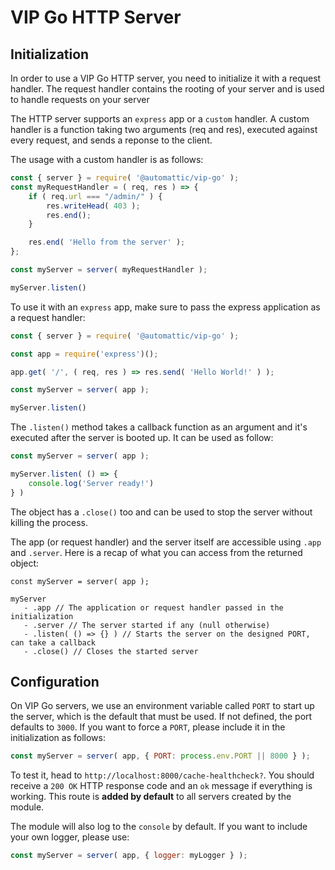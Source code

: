 # VIP Go HTTP Server

## Initialization

In order to use a VIP Go HTTP server, you need to initialize it with a request handler. The request handler contains the rooting of your server and is used to handle requests on your server

The HTTP server supports an `express` app or a `custom` handler. A custom handler is a function taking two arguments (req and res), executed against every request, and sends a reponse to the client.

The usage with a custom handler is as follows:

``` js
const { server } = require( '@automattic/vip-go' );
const myRequestHandler = ( req, res ) => {
    if ( req.url === "/admin/" ) {
        res.writeHead( 403 );
        res.end();
    }

    res.end( 'Hello from the server' );
};

const myServer = server( myRequestHandler );

myServer.listen()
```

To use it with an `express` app, make sure to pass the express application as a request handler:
``` js
const { server } = require( '@automattic/vip-go' );

const app = require('express')();

app.get( '/', ( req, res ) => res.send( 'Hello World!' ) );

const myServer = server( app );

myServer.listen()
```

The `.listen()` method takes a callback function as an argument and it's executed after the server is booted up. It can be used as follow:

``` js
const myServer = server( app );

myServer.listen( () => {
    console.log('Server ready!')
} )
```

The object has a `.close()` too and can be used to stop the server without killing the process.

The app (or request handler) and the server itself are accessible using `.app` and `.server`. Here is a recap of what you can access from the returned object:
```
const myServer = server( app );

myServer
   - .app // The application or request handler passed in the initialization
   - .server // The server started if any (null otherwise)
   - .listen( () => {} ) // Starts the server on the designed PORT, can take a callback
   - .close() // Closes the started server
```

## Configuration

On VIP Go servers, we use an environment variable called `PORT` to start up the server, which is the default that must be used. If not defined, the port defaults to `3000`. If you want to force a `PORT`, please include it in the initialization as follows:

``` js
const myServer = server( app, { PORT: process.env.PORT || 8000 } );
```

To test it, head to `http://localhost:8000/cache-healthcheck?`. You should receive a `200 OK` HTTP response code and an `ok` message if everything is working. This route is **added by default** to all servers created by the module.

The module will also log to the `console` by default. If you want to include your own logger, please use:

``` js
const myServer = server( app, { logger: myLogger } );
```
